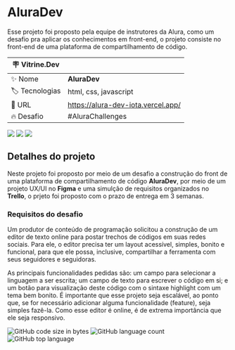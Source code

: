 # AluraDev

Esse projeto foi proposto pela equipe de instrutores da Alura, como um desafio pra aplicar os conhecimentos em front-end, o projeto consiste no front-end de uma plataforma de compartilhamento de código.

| :placard: Vitrine.Dev |     |
| -------------  | --- |
| :sparkles: Nome        | **AluraDev**
| :label: Tecnologias | html, css, javascript
| :rocket: URL         | https://alura-dev-iota.vercel.app/
| :fire: Desafio     | #AluraChallenges

<!-- Inserir imagem com a #vitrinedev ao final do link -->
![](#vitrinedev)
![](#vitrinedev)
![](#vitrinedev)

## Detalhes do projeto

Neste projeto foi proposto por meio de um desafio a construção do front de uma plataforma de compartilhamento de código **AluraDev**, por meio de um projeto UX/UI no **Figma** e uma simulção de requisitos organizados no **Trello**, o prjeto foi proposto com o prazo de entrega em 3 semanas.

### Requisitos do desafio

Um produtor de conteúdo de programação solicitou a construção de um editor de texto online para postar trechos de códigos em suas redes sociais. Para ele, o editor precisa ter um layout acessível, simples, bonito e funcional, para que ele possa, inclusive, compartilhar a ferramenta com seus seguidores e seguidoras.

As principais funcionalidades pedidas são: um campo para selecionar a linguagem a ser escrita; um campo de texto para escrever o código em si; e um botão para visualização deste código com o sintaxe highlight com um tema bem bonito. É importante que esse projeto seja escalável, ao ponto que, se for necessário adicionar alguma funcionalidade (feature), seja simples fazê-la. Como esse editor é online, é de extrema importância que ele seja responsivo.

![GitHub code size in bytes](https://img.shields.io/github/languages/code-size/lauro-santos/AluraDev?style=flat-square) ![GitHub language count](https://img.shields.io/github/languages/count/Lauro-Santos/AluraDev?style=flat-square) ![GitHub top language](https://img.shields.io/github/languages/top/Lauro-Santos/AluraDev?style=flat-square)
